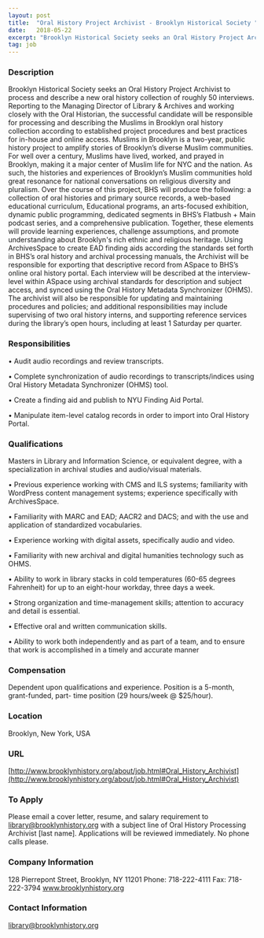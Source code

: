 ```yaml
---
layout: post
title:  "Oral History Project Archivist - Brooklyn Historical Society "
date:   2018-05-22
excerpt: "Brooklyn Historical Society seeks an Oral History Project Archivist to process and describe a new oral history collection of roughly 50 interviews. Reporting to the Managing Director of Library & Archives and working closely with the Oral Historian, the successful candidate will be responsible for processing and describing the Muslims..."
tag: job
---
```


### Description   

Brooklyn Historical Society seeks an Oral History Project Archivist to process and describe a new oral history collection of roughly 50 interviews. Reporting to the Managing Director of Library & Archives and working closely with the Oral Historian, the successful candidate will be responsible for processing and describing the Muslims in Brooklyn oral history collection according to established project procedures and best practices for in-house and online access.
Muslims in Brooklyn is a two-year, public history project to amplify stories of Brooklyn’s diverse Muslim communities. For well over a century, Muslims have lived, worked, and prayed in Brooklyn, making it a major center of Muslim life for NYC and the nation. As such, the histories and experiences of Brooklyn’s Muslim communities hold great resonance for national conversations on religious diversity and pluralism. Over the course of this project, BHS will produce the following: a collection of oral histories and primary source records, a web-based educational curriculum, Educational programs, an arts-focused exhibition, dynamic public programming, dedicated segments in BHS’s Flatbush + Main podcast series, and a comprehensive publication. Together, these elements will provide learning experiences, challenge assumptions, and promote understanding about Brooklyn's rich ethnic and religious heritage.
Using ArchivesSpace to create EAD finding aids according the standards set forth in BHS’s oral history and archival processing manuals, the Archivist will be responsible for exporting that descriptive record from ASpace to BHS’s online oral history portal. Each interview will be described at the interview-level within ASpace using archival standards for description and subject access, and synced using the Oral History Metadata Synchronizer (OHMS). The archivist will also be responsible for updating and maintaining procedures and policies; and additional responsibilities may include supervising of two oral history interns, and supporting reference services during the library’s open hours, including at least 1 Saturday per quarter.


### Responsibilities   


•  Audit audio recordings and review transcripts.

•  Complete synchronization of audio recordings to transcripts/indices using Oral
History Metadata Synchronizer (OHMS) tool.

•  Create a finding aid and publish to NYU Finding Aid Portal.

•  Manipulate item-level catalog records in order to import into Oral History Portal.


### Qualifications   

 Masters in Library and Information Science, or equivalent degree, with a
specialization in archival studies and audio/visual materials.

•  Previous experience working with CMS and ILS systems; familiarity with WordPress
content management systems; experience specifically with ArchivesSpace.

•  Familiarity with MARC and EAD; AACR2 and DACS; and with the use and
application of standardized vocabularies.

•  Experience working with digital assets, specifically audio and video.

•  Familiarity with new archival and digital humanities technology such as OHMS.

•  Ability to work in library stacks in cold temperatures (60-65 degrees Fahrenheit) for up to an eight-hour workday, three days a week.

•  Strong organization and time-management skills; attention to accuracy and detail is essential.

•  Effective oral and written communication skills.

•  Ability to work both independently and as part of a team, and to ensure that work is
accomplished in a timely and accurate manner


### Compensation   

Dependent upon qualifications and experience. Position is a 5-month, grant-funded, part- time position (29 hours/week @ $25/hour).


### Location   

Brooklyn, New York, USA


### URL   

[http://www.brooklynhistory.org/about/job.html#Oral_History_Archivist](http://www.brooklynhistory.org/about/job.html#Oral_History_Archivist)

### To Apply   

Please email a cover letter, resume, and salary requirement to library@brooklynhistory.org with a subject line of Oral History Processing Archivist [last name]. Applications will be reviewed immediately. No phone calls please.


### Company Information   

128 Pierrepont Street, Brooklyn, NY 11201 Phone: 718-222-4111 Fax: 718-222-3794 www.brooklynhistory.org


### Contact Information   

library@brooklynhistory.org 

